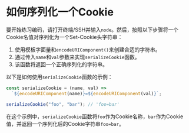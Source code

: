 # 如何序列化一个Cookie

要开始练习编码，请打开终端/SSH并输入`node`。然后，按照以下步骤将一个Cookie名值对序列化为一个Set-Cookie头字符串：

1. 使用模板字面量和`encodeURIComponent()`来创建合适的字符串。
2. 通过传入`name`和`val`参数来实现`serializeCookie`函数。
3. 该函数将返回一个正确序列化的字符串。

以下是如何使用`serializeCookie`函数的示例：

```js
const serializeCookie = (name, val) =>
  `${encodeURIComponent(name)}=${encodeURIComponent(val)}`;

serializeCookie("foo", "bar"); // 'foo=bar'
```

在这个示例中，`serializeCookie`函数将`foo`作为Cookie名称，`bar`作为Cookie值，并返回一个序列化后的Cookie字符串`foo=bar`。
